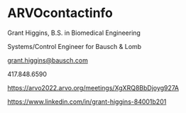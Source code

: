 # ARVOcontactinfo

Grant Higgins, B.S. in Biomedical Engineering

Systems/Control Engineer for Bausch & Lomb

grant.higgins@bausch.com

417.848.6590

https://arvo2022.arvo.org/meetings/XgXRQ8BbDjoyg927A

https://www.linkedin.com/in/grant-higgins-84001b201
